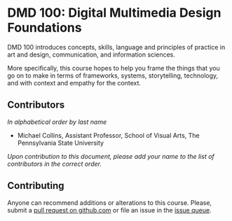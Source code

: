 # DMD 100: Digital Multimedia Design Foundations

DMD 100 introduces concepts, skills, language and principles of practice in art and design, communication, and information sciences.

More specifically, this course hopes to help you frame the things that you go on to make in terms of frameworks, systems, storytelling, technology, and with context and empathy for the context.

## Contributors
*In alphabetical order by last name*

- Michael Collins, Assistant Professor, School of Visual Arts, The Pennsylvania State University

*Upon contribution to this document, please add your name to the list of contributors in the correct order.*

## Contributing
Anyone can recommend additions or alterations to this course. Please, submit a [pull request on github.com](https://github.com/dmd-program/dmd-100-sp17) or file an issue in the [issue queue](https://github.com/dmd-program/dmd-100-sp17/issues).
